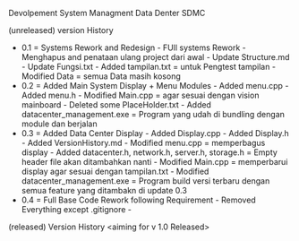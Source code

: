 Devolpement System Managment Data Denter SDMC

(unreleased) version History
- 0.1 = Systems Rework and Redesign
        - FUll systems Rework
        - Menghapus and penataan ulang project dari awal
        - Update Structure.md
        - Update Fungsi.txt
        - Added tampilan.txt = untuk Pengtest tampilan
        - Modified Data = semua Data masih kosong
- 0.2 = Added Main System Display + Menu Modules
        - Added menu.cpp
        - Added menu.h
        - Modified Main.cpp = agar sesuai dengan vision mainboard
        - Deleted some PlaceHolder.txt
        - Added datacenter_management.exe = Program yang udah di bundling dengan module dan berjalan
- 0.3 = Added Data Center Display
        - Added Display.cpp
        - Added Display.h
        - Added VersionHistory.md
        - Modified menu.cpp = memperbagus display
        - Added datacenter.h, network.h, server.h, storage.h = Empty header file akan ditambahkan nanti
        - Modified Main.cpp = memperbarui display agar sesuai dengan tampilan.txt
        - Modified datacenter_management.exe = Program build versi terbaru dengan semua feature yang ditambakn di update 0.3 
- 0.4 = Full Base Code Rework following Requirement
        - Removed Everything except .gitignore
        -


(released) Version History <aiming for v 1.0 Released>